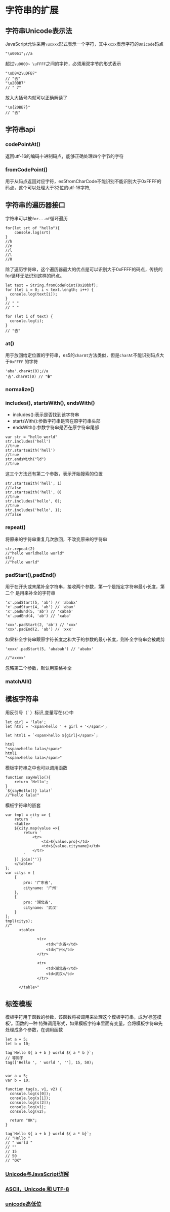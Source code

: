 # 字符串的扩展
## 字符串Unicode表示法
JavaScript允许采用`\uxxxx`形式表示一个字符，其中`xxxx`表示字符的`Unicode`码点
```
"\u0061";//a
```
超过`\u0000~ \uFFFF`之间的字符，必须用双字节的形式表示
```
"\uD842\uDFB7"
// "𠮷"
"\u20BB7"
// " 7"
```
放入大括号内就可以正确解读了
```
"\u{20BB7}"
// "𠮷"
```
## 字符串api
### codePointAt()
返回utf-16的编码十进制码点，能够正确处理四个字节的字符

### fromCodePoint()
用于从码点返回对应字符，es5fromCharCode不能识别不能识别大于0xFFFF的码点，这个可以处理大于32位的utf-16字符,

## 字符串的遍历器接口
字符串可以被`for...of`循环遍历
```
for(let srt of "hello"){
	console.log(srt)
}
//h
//e
//l
//l
//0
```
除了遍历字符串，这个遍历器最大的优点是可以识别大于0xFFFF的码点，传统的for循环无法识别这样的码点。
```
let text = String.fromCodePoint(0x20bbf);
for (let i = 0; i < text.length; i++) {
  console.log(text[i]);
}
// " "
// " "

for (let i of text) {
  console.log(i);
}
// "𠮷"
```
### at()
用于放回给定位置的字符串，es5的`charAt`方法类似，但是`charAt`不能识别码点大于`0xFFFF`
的字符
```
'aba'.charAt(0);//a
'𠮷'.charAt(0) // "�"
```
### normalize()
### includes(), startsWith(), endsWith()
+ includes():表示是否找到该字符串
+ startsWith():参数字符串是否在原字符串头部
+ endsWith():参数字符串是否在原字符串尾部

```
var str = "hello world"
str.includes('hell')
//true
str.startsWith('hell')
//true
str.endsWith("ld")
//true
```
这三个方法还有第二个参数，表示开始搜索的位置
```
str.startsWith('hell', 1)
//false
str.startsWith('hell', 0)
//true
str.includes('hello', 0); 
//true
str.includes('hello', 1);
//false
```
### repeat()
将原来的字符串重复几次放回，不改变原来的字符串
```
str.repeat(2)
//"hello worldhello world"
str;
//"hello world"
```
### padStart(),padEnd()
用于在开头或末尾补全字符串，接收两个参数，第一个是指定字符串最小长度，第二个
是用来补全的字符串
```
'x'.padStart(5, 'ab') // 'ababx'
'x'.padStart(4, 'ab') // 'abax'
'x'.padEnd(5, 'ab') // 'xabab'
'x'.padEnd(4, 'ab') // 'xaba'

'xxx'.padStart(2, 'ab') // 'xxx'
'xxx'.padEnd(2, 'ab') // 'xxx'
```
如果补全字符串跟原字符长度之和大于的参数的最小长度，则补全字符串会被裁剪
```
'xxxx'.padStart(5, 'ababab') // 'ababx'

//"axxxx"
```
忽略第二个参数，默认用空格补全

### matchAll()

## 模板字符串
用反引号（\` ）标识,变量写在`${}`中

```
let girl = 'lala';
let html = '<span>hello ' + girl + '</span>';

let html1 = `<span>hello ${girl}</span>`;

html
"<span>hello lala</span>"
html1
"<span>hello lala</span>"

```
模板字符串之中也可以调用函数
```
function sayHello(){
    return 'Hello';
}
`${sayHello()} lala!`
//"Hello lala!"
```
模板字符串的嵌套
```
var tmpl = city => {
    return `
    <table>
    ${city.map(value =>{
        return `
            <tr>
                <td>${value.pro}</td>
                <td>${value.cityname}</td>
            </tr>
        `
    }).join('')}	
    </table>`
};
var citys = [
    {
        pro: '广东省',
        cityname: '广州'
    },
    {
        pro: '湖北省',
        cityname: '武汉'
    }
];
tmpl(citys);
//"
      <table>
      
              <tr>
                  <td>广东省</td>
                  <td>广州</td>
              </tr>
          
              <tr>
                  <td>湖北省</td>
                  <td>武汉</td>
              </tr>
          	
      </table>"
```
## 标签模板
模板字符用于函数的参数，该函数将被调用来处理这个模板字符串，成为’标签模板‘。函数的一种
特殊调用形式，如果模板字符串里面有变量，会将模板字符串先处理成多个参数，在调用函数
```
let a = 5;
let b = 10;

tag`Hello ${ a + b } world ${ a * b }`;
// 等同于
tag(['Hello ', ' world ', ''], 15, 50);


var a = 5;
var b = 10;

function tag(s, v1, v2) {
  console.log(s[0]);
  console.log(s[1]);
  console.log(s[2]);
  console.log(v1);
  console.log(v2);

  return "OK";
}

tag`Hello ${ a + b } world ${ a * b}`;
// "Hello "
// " world "
// ""
// 15
// 50
// "OK"
```

### [Unicode与JavaScript详解](http://www.ruanyifeng.com/blog/2014/12/unicode.html)

### [ASCII，Unicode 和 UTF-8](http://www.ruanyifeng.com/blog/2007/10/ascii_unicode_and_utf-8.html)

### [unicode高低位](https://segmentfault.com/a/1190000007992410)